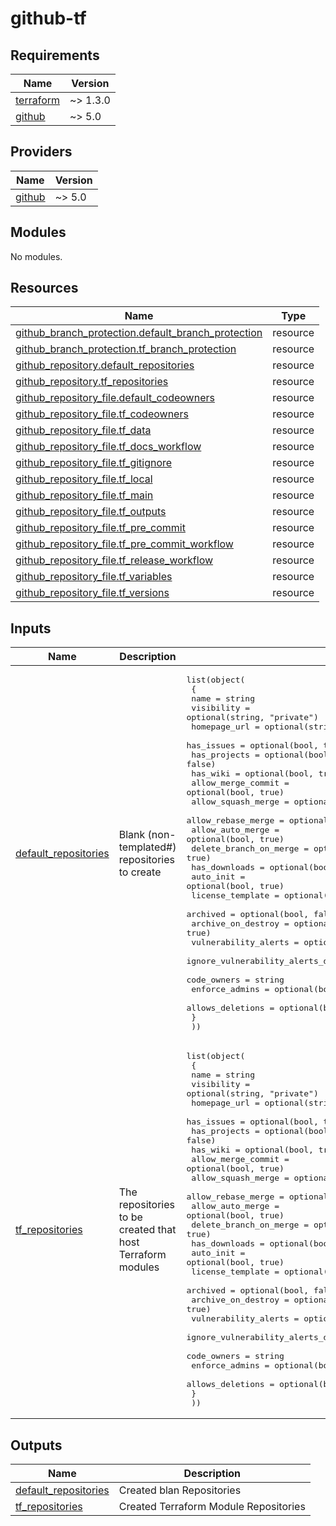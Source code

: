 # github-tf
<!-- BEGIN_TF_DOCS -->
## Requirements

| Name | Version |
|------|---------|
| <a name="requirement_terraform"></a> [terraform](#requirement\_terraform) | ~> 1.3.0 |
| <a name="requirement_github"></a> [github](#requirement\_github) | ~> 5.0 |

## Providers

| Name | Version |
|------|---------|
| <a name="provider_github"></a> [github](#provider\_github) | ~> 5.0 |

## Modules

No modules.

## Resources

| Name | Type |
|------|------|
| [github_branch_protection.default_branch_protection](https://registry.terraform.io/providers/integrations/github/latest/docs/resources/branch_protection) | resource |
| [github_branch_protection.tf_branch_protection](https://registry.terraform.io/providers/integrations/github/latest/docs/resources/branch_protection) | resource |
| [github_repository.default_repositories](https://registry.terraform.io/providers/integrations/github/latest/docs/resources/repository) | resource |
| [github_repository.tf_repositories](https://registry.terraform.io/providers/integrations/github/latest/docs/resources/repository) | resource |
| [github_repository_file.default_codeowners](https://registry.terraform.io/providers/integrations/github/latest/docs/resources/repository_file) | resource |
| [github_repository_file.tf_codeowners](https://registry.terraform.io/providers/integrations/github/latest/docs/resources/repository_file) | resource |
| [github_repository_file.tf_data](https://registry.terraform.io/providers/integrations/github/latest/docs/resources/repository_file) | resource |
| [github_repository_file.tf_docs_workflow](https://registry.terraform.io/providers/integrations/github/latest/docs/resources/repository_file) | resource |
| [github_repository_file.tf_gitignore](https://registry.terraform.io/providers/integrations/github/latest/docs/resources/repository_file) | resource |
| [github_repository_file.tf_local](https://registry.terraform.io/providers/integrations/github/latest/docs/resources/repository_file) | resource |
| [github_repository_file.tf_main](https://registry.terraform.io/providers/integrations/github/latest/docs/resources/repository_file) | resource |
| [github_repository_file.tf_outputs](https://registry.terraform.io/providers/integrations/github/latest/docs/resources/repository_file) | resource |
| [github_repository_file.tf_pre_commit](https://registry.terraform.io/providers/integrations/github/latest/docs/resources/repository_file) | resource |
| [github_repository_file.tf_pre_commit_workflow](https://registry.terraform.io/providers/integrations/github/latest/docs/resources/repository_file) | resource |
| [github_repository_file.tf_release_workflow](https://registry.terraform.io/providers/integrations/github/latest/docs/resources/repository_file) | resource |
| [github_repository_file.tf_variables](https://registry.terraform.io/providers/integrations/github/latest/docs/resources/repository_file) | resource |
| [github_repository_file.tf_versions](https://registry.terraform.io/providers/integrations/github/latest/docs/resources/repository_file) | resource |

## Inputs

| Name | Description | Type | Default | Required |
|------|-------------|------|---------|:--------:|
| <a name="input_default_repositories"></a> [default\_repositories](#input\_default\_repositories) | Blank (non-templated#) repositories to create | <pre>list(object(<br>    {<br>      name                                    = string<br>      visibility                              = optional(string, "private")<br>      homepage_url                            = optional(string)<br>      has_issues                              = optional(bool, true)<br>      has_projects                            = optional(bool, false)<br>      has_wiki                                = optional(bool, true)<br>      allow_merge_commit                      = optional(bool, true)<br>      allow_squash_merge                      = optional(bool, true)<br>      allow_rebase_merge                      = optional(bool, true)<br>      allow_auto_merge                        = optional(bool, true)<br>      delete_branch_on_merge                  = optional(bool, true)<br>      has_downloads                           = optional(bool, false)<br>      auto_init                               = optional(bool, true)<br>      license_template                        = optional(string)<br>      archived                                = optional(bool, false)<br>      archive_on_destroy                      = optional(bool, true)<br>      vulnerability_alerts                    = optional(bool, true)<br>      ignore_vulnerability_alerts_during_read = optional(bool, false)<br>      code_owners                             = string<br>      enforce_admins                          = optional(bool, true)<br>      allows_deletions                        = optional(bool, false)<br>    }<br>  ))</pre> | n/a | yes |
| <a name="input_tf_repositories"></a> [tf\_repositories](#input\_tf\_repositories) | The repositories to be created that host Terraform modules | <pre>list(object(<br>    {<br>      name                                    = string<br>      visibility                              = optional(string, "private")<br>      homepage_url                            = optional(string)<br>      has_issues                              = optional(bool, true)<br>      has_projects                            = optional(bool, false)<br>      has_wiki                                = optional(bool, true)<br>      allow_merge_commit                      = optional(bool, true)<br>      allow_squash_merge                      = optional(bool, true)<br>      allow_rebase_merge                      = optional(bool, true)<br>      allow_auto_merge                        = optional(bool, true)<br>      delete_branch_on_merge                  = optional(bool, true)<br>      has_downloads                           = optional(bool, false)<br>      auto_init                               = optional(bool, true)<br>      license_template                        = optional(string)<br>      archived                                = optional(bool, false)<br>      archive_on_destroy                      = optional(bool, true)<br>      vulnerability_alerts                    = optional(bool, true)<br>      ignore_vulnerability_alerts_during_read = optional(bool, false)<br>      code_owners                             = string<br>      enforce_admins                          = optional(bool, true)<br>      allows_deletions                        = optional(bool, false)<br>    }<br>  ))</pre> | n/a | yes |

## Outputs

| Name | Description |
|------|-------------|
| <a name="output_default_repositories"></a> [default\_repositories](#output\_default\_repositories) | Created blan Repositories |
| <a name="output_tf_repositories"></a> [tf\_repositories](#output\_tf\_repositories) | Created Terraform Module Repositories |
<!-- END_TF_DOCS -->
